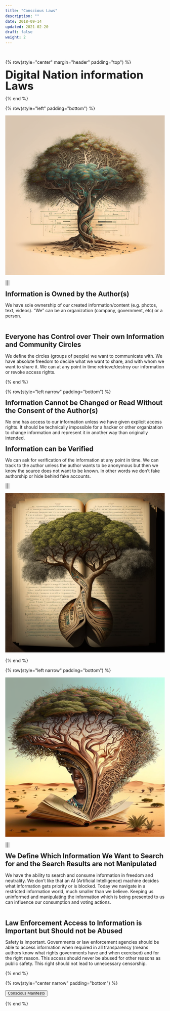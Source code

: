 ```yaml
---
title: "Conscious Laws"
description: ""
date: 2018-09-14
updated: 2021-02-20
draft: false
weight: 2
---
```



<didiv class="container mx-auto">

<br>

<!-- section 1 (co-found) -->

{% row(style="center" margin="header" padding="top") %}

<span style="font-size:2.5em; font-weight:bold; line-height:1em;"> Digital Nation information Laws</span>


{% end %}

{% row(style="left"  padding="bottom") %}

![Image](img/1.png#mx-auto)


|||


<span style="font-size:1.5em; font-weight:bold; line-height:1.2em;"> Information is Owned by the Author(s)</span>

<p>
We have sole ownership of our created information/content (e.g. photos, text, videos).
“We” can be an organization (company, government, etc) or a person. 
</p>

<br>


<span style="font-size:1.5em; font-weight:bold; line-height:1.2em;"> Everyone has Control over Their own Information and Community Circles</span>

<p>
We define the circles (groups of people) we want to communicate with.
We have absolute freedom to decide what we want to share, and with whom we want to share it.
We can at any point in time retrieve/destroy our information or revoke access rights.
</p>

{% end %}

{% row(style="left narrow" padding="bottom") %}

<span style="font-size:1.5em; font-weight:bold; line-height:1.2em;"> Information Cannot be Changed or Read Without the Consent of the Author(s)</span>

<p>
No one has access to our information unless we have given explicit access rights.
It should be technically impossible for a hacker or other organization to change information and represent it in another way than originally intended.
</p>


<span style="font-size:1.5em; font-weight:bold; line-height:1.2em;"> Information can be Verified</span>

<p>
We can ask for verification of the information at any point in time.
We can track to the author unless the author wants to be anonymous but then we know the source does not want to be known. In other words we don’t fake authorship or hide behind fake accounts.
</p>


|||

![Image](img/2.png#mx-auto)

{% end %}

{% row(style="left narrow" padding="bottom") %}

![Image](img/3.png#mx-auto)

|||


<span style="font-size:1.5em; font-weight:bold; line-height:1.2em;"> We Define Which Information We Want to Search for and the Search Results are not Manipulated</span>

<p>
We have the ability to search and consume information in freedom and neutrality.
We don’t like that an AI (Artificial Intelligence) machine decides what information gets priority or is blocked. Today we navigate in a restricted information world, much smaller than we believe. Keeping us uninformed and manipulating the information which is being presented to us can influence our consumption and voting actions.
</p>

<br>

<span style="font-size:1.5em; font-weight:bold; line-height:1.2em;"> Law Enforcement Access to Information is Important but Should not be Abused

<p>
Safety is important. Governments or law enforcement agencies should be able to access information when required in all transparency (means authors know what rights governments have and when exercised) and for the right reason.
This access should never be abused for other reasons as public safety.
This right should not lead to unnecessary censorship.
</p>


{% end %}

{% row(style="center narrow" padding="bottom") %}

<button style="font-size:0.9em">[Conscious Manifesto](/manifesto/)</button>

{% end %}

</div>
